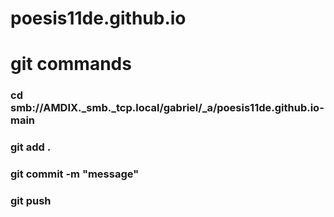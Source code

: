 # poesis11de.github.io

# git commands
### cd smb://AMDIX._smb._tcp.local/gabriel/_a/poesis11de.github.io-main
### git add .
### git commit -m "message"
### git push
